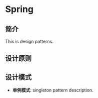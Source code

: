 # Spring

## 简介

This is design patterns.

## 设计原则

## 设计模式

- **单例模式**: singleton pattern description.

